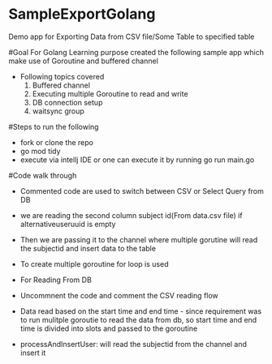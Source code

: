 # SampleExportGolang
Demo app for Exporting Data from CSV file/Some Table to specified table

#Goal
For Golang Learning purpose created the following sample app which make use of Goroutine and buffered channel 
- Following topics covered
  1) Buffered channel
  2) Executing multiple Goroutine to read and write
  3) DB connection setup
  4) waitsync group
     

#Steps to run the following 
- fork or clone the repo
- go mod tidy
- execute via intellj IDE or one can execute it by running go run main.go
  

#Code walk through
- Commented code are used to switch between CSV or Select Query from DB
- we are reading the second column subject id(From data.csv file) if alternativeuseruuid  is empty
- Then we are passing it to the channel where multiple gorutine will read the subjectid and insert data to the table
- To create multiple goroutine for loop is used

- For Reading From DB
- Uncommnent the code and comment the CSV reading flow
- Data read based on the start time and end time  -  since requirement was to run mulitple goroutie to read  the data from db, so start time and end time is divided into slots
  and passed to the goroutine
- processAndInsertUser: will read the subjectid from the channel and insert it
